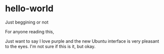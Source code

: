 # hello-world
Just beggining or not

For anyone reading this,

Just want to say I love purple and the new Ubuntu interface is very pleasant to the eyes.
I'm not sure if this is it, but okay.
